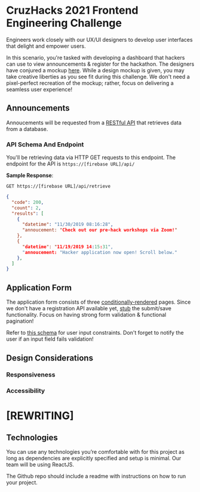 # CruzHacks 2021 Frontend Engineering Challenge

Engineers work closely with our UX/UI designers to develop user interfaces that delight and empower users. 


In this scenario, you're tasked with developing a dashboard that hackers can use to view announcements & register for the hackathon. The designers have conjured a mockup [here](https://www.figma.com/file/pxkqgNnVvLCZrvBP6no7Jr/Cruzhacks-Frontend-Challenge?node-id=0%3A1).
While a design mockup is given, you may take creative liberties as you see fit during this challenge. We don't need a pixel-perfect recreation of the mockup; rather, focus on delivering a seamless user experience! 


## Announcements 
Annoucements will be requested from a [RESTful API](https://www.codecademy.com/articles/what-is-rest) that retrieves data from a database. 


### API Schema And Endpoint

You'll be retrieving data via HTTP GET requests to this endpoint. The endpoint for the API is `https://[firebase URL]/api/`

**Sample Response**:

`GET https://[firebase URL]/api/retrieve`

```json
{
  "code": 200,
  "count": 2,
  "results": [
    {
      "datetime": "11/30/2019 08:16:28",
      "annoucement: "Check out our pre-hack workshops via Zoom!"
    },
    {
      "datetime": "11/19/2019 14:15:31",
      "annoucement: "Hacker application now open! Scroll below."
    },
  ]
}
```

## Application Form
The application form consists of three [conditionally-rendered](https://reactjs.org/docs/conditional-rendering.html) pages. Since we don't have a registration API available yet, [stub](https://en.wikipedia.org/wiki/Method_stub) the submit/save functionality. Focus on having strong form validation & functional pagination!

Refer to [this schema](https://docs.google.com/document/d/1gPo9_31LTOIkPMnFt-n4zWBOg7HsOB-yEDPmuAKsM6I/edit?usp=sharing) for user input constraints. Don't forget to notify the user if an input field fails validation!

## Design Considerations

### Responsiveness

### Accessibility

# [REWRITING]

## Technologies

You can use any technologies you’re comfortable with for this project as long as dependencies are explicitly specified and setup is minimal. Our team will be using ReactJS.

The Github repo should include a readme with instructions on how to run your project.
